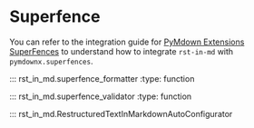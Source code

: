 # Superfence

You can refer to the integration guide for [PyMdown Extensions SuperFences](../guides/integrations.md#pymdown-extensions-superfences) to understand how to integrate `rst-in-md` with `pymdownx.superfences`.

::: rst_in_md.superfence_formatter
    :type: function

::: rst_in_md.superfence_validator
    :type: function

::: rst_in_md.RestructuredTextInMarkdownAutoConfigurator

